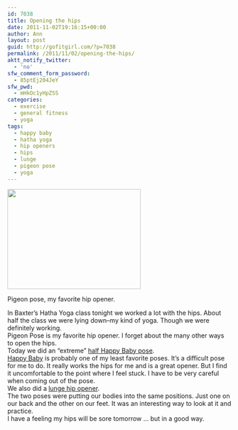 ```yaml
---
id: 7038
title: Opening the hips
date: 2011-11-02T19:16:15+00:00
author: Ann
layout: post
guid: http://gofitgirl.com/?p=7038
permalink: /2011/11/02/opening-the-hips/
aktt_notify_twitter:
  - 'no'
sfw_comment_form_password:
  - 85ptEj204JeY
sfw_pwd:
  - mHkOc1yHpZSS
categories:
  - exercise
  - general fitness
  - yoga
tags:
  - happy baby
  - hatha yoga
  - hip openers
  - hips
  - lunge
  - pigeon pose
  - yoga
---
```

<div id="attachment_7044" style="width: 310px" class="wp-caption alignleft">
  <a href="http://gofitgirl.com/blog/wp-content/uploads/2011/11/photo-2_2.jpg"><img class="size-medium wp-image-7044" title="photo 2_2" src="http://gofitgirl.com/blog/wp-content/uploads/2011/11/photo-2_2-300x225.jpg" alt="" width="300" height="225" /></a>
  
  <p class="wp-caption-text">
    Pigeon pose, my favorite hip opener.
  </p>
</div>

  
In Baxter&#8217;s Hatha Yoga class tonight we worked a lot with the hips. About half the class we were lying down&#8211;my kind of yoga. Though we were definitely working.  
Pigeon Pose is my favorite hip opener. I forget about the many other ways to open the hips.  
Today we did an &#8220;extreme&#8221; [half Happy Baby pose](http://www.fitsugar.com/Strike-Yoga-Pose-Half-Happy-Baby-275678).  
[Happy Baby](http://www.yogajournal.com/poses/2497) is probably one of my least favorite poses. It&#8217;s a difficult pose for me to do. It really works the hips for me and is a great opener. But I find it uncomfortable to the point where I feel stuck. I have to be very careful when coming out of the pose.  
We also did a [lunge hip opener](http://fitnessformommies.net/wp-content/uploads/2009/08/hp_209_05_lrg.jpg).  
The two poses were putting our bodies into the same positions. Just one on our back and the other on our feet. It was an interesting way to look at it and practice.  
I have a feeling my hips will be sore tomorrow &#8230; but in a good way.